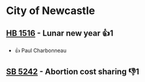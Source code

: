 # City of Newcastle

## [HB 1516](/bill/2023-24/hb/1516/) - Lunar new year 👍1  
* 👍 Paul Charbonneau

## [SB 5242](/bill/2023-24/sb/5242/) - Abortion cost sharing  👎1 